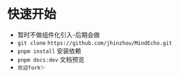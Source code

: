 # 快速开始

- 暂时不做组件化引入-后期会做
- `git clone` `https://github.com/jhinzhou/MindEcho.git`
- `pnpm install` 安装依赖
- `pnpm docs:dev` 文档预览
- `欢迎fork`✨
